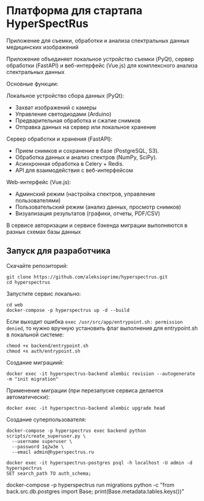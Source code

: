 # Платформа для стартапа HyperSpectRus

Приложение для съемки, обработки и анализа спектральных данных медицинских изображений

Приложение объединяет локальное устройство съемки (PyQt), сервер обработки (FastAPI) и веб-интерфейс (Vue.js) для комплексного анализа спектральных данных

Основные функции:

Локальное устройство сбора данных (PyQt):
- Захват изображений с камеры
- Управление светодиодами (Arduino)
- Предварительная обработка и сжатие снимков
- Отправка данных на сервер или локальное хранение

Сервер обработки и хранения (FastAPI):
- Прием снимков и сохранение в базе (PostgreSQL, S3).
- Обработка данных и анализ спектров (NumPy, SciPy).
- Асинхронная обработка в Celery + Redis.
- API для взаимодействия с веб-интерфейсом

Web-интерфейс (Vue.js):
- Админский режим (настройка спектров, управление пользователями)
- Пользовательский режим (анализ данных, просмотр снимков)
- Визуализация результатов (графики, отчеты, PDF/CSV)


В сервисе авторизации и сервисе бэкенда миграции выполняются в разных схемах базы данных

## Запуск для разработчика

Скачайте репозиторий:
```
git clone https://github.com/aleksioprime/hyperspectrus.git
cd hyperspectrus
```

Запустите сервис локально:
```
cd web
docker-compose -p hyperspectrus up -d --build
```

Если выходит ошибка `exec /usr/src/app/entrypoint.sh: permission denied`, то нужно вручную установить флаг выполнения для entrypoint.sh в локальной системе:
```
chmod +x backend/entrypoint.sh
chmod +x auth/entrypoint.sh
```

Создание миграциий:
```shell
docker exec -it hyperspectrus-backend alembic revision --autogenerate -m "init migration"
```

Применение миграции (при перезапуске сервиса делается автоматически):
```shell
docker exec -it hyperspectrus-backend alembic upgrade head
```

Создание суперпользователя:
```shell
docker-compose -p hyperspectrus exec backend python scripts/create_superuser.py \
  --username superuser \
  --password 1q2w3e \
  --email admin@hyperspectrus.ru
```

```
docker exec -it hyperspectrus-postgres psql -h localhost -U admin -d hyperspectrus
SET search_path TO auth_schema;
```

docker-compose -p hyperspectrus run migrations python -c "from back.src.db.postgres import Base; print(Base.metadata.tables.keys())"